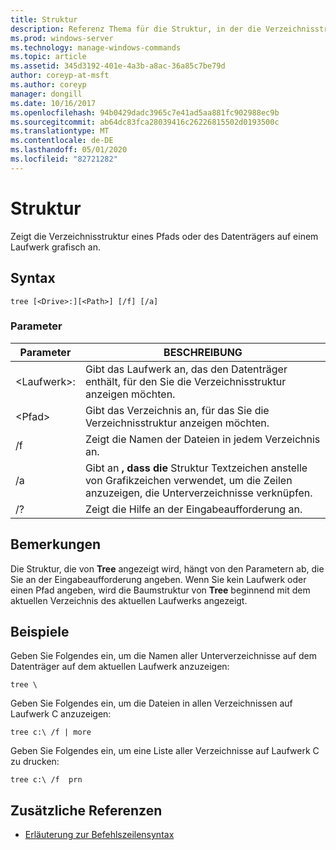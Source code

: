 ```yaml
---
title: Struktur
description: Referenz Thema für die Struktur, in der die Verzeichnisstruktur eines Pfads oder des Datenträgers auf einem Laufwerk grafisch angezeigt wird.
ms.prod: windows-server
ms.technology: manage-windows-commands
ms.topic: article
ms.assetid: 345d3192-401e-4a3b-a8ac-36a85c7be79d
author: coreyp-at-msft
ms.author: coreyp
manager: dongill
ms.date: 10/16/2017
ms.openlocfilehash: 94b0429dadc3965c7e41ad5aa881fc902988ec9b
ms.sourcegitcommit: ab64dc83fca28039416c26226815502d0193500c
ms.translationtype: MT
ms.contentlocale: de-DE
ms.lasthandoff: 05/01/2020
ms.locfileid: "82721282"
---
```

# <a name="tree"></a>Struktur

Zeigt die Verzeichnisstruktur eines Pfads oder des Datenträgers auf einem Laufwerk grafisch an.



## <a name="syntax"></a>Syntax

```
tree [<Drive>:][<Path>] [/f] [/a]
```

### <a name="parameters"></a>Parameter

|Parameter|BESCHREIBUNG|
|---------|-----------|
|\<Laufwerk>:|Gibt das Laufwerk an, das den Datenträger enthält, für den Sie die Verzeichnisstruktur anzeigen möchten.|
|\<Pfad>|Gibt das Verzeichnis an, für das Sie die Verzeichnisstruktur anzeigen möchten.|
|/f|Zeigt die Namen der Dateien in jedem Verzeichnis an.|
|/a|Gibt an **, dass die** Struktur Textzeichen anstelle von Grafikzeichen verwendet, um die Zeilen anzuzeigen, die Unterverzeichnisse verknüpfen.|
|/?|Zeigt die Hilfe an der Eingabeaufforderung an.|

## <a name="remarks"></a>Bemerkungen

Die Struktur, die von **Tree** angezeigt wird, hängt von den Parametern ab, die Sie an der Eingabeaufforderung angeben. Wenn Sie kein Laufwerk oder einen Pfad angeben, wird die Baumstruktur von **Tree** beginnend mit dem aktuellen Verzeichnis des aktuellen Laufwerks angezeigt.

## <a name="examples"></a>Beispiele

Geben Sie Folgendes ein, um die Namen aller Unterverzeichnisse auf dem Datenträger auf dem aktuellen Laufwerk anzuzeigen:
```
tree \
```
Geben Sie Folgendes ein, um die Dateien in allen Verzeichnissen auf Laufwerk C anzuzeigen:
```
tree c:\ /f | more 
```
Geben Sie Folgendes ein, um eine Liste aller Verzeichnisse auf Laufwerk C zu drucken:
```
tree c:\ /f  prn 
```

## <a name="additional-references"></a>Zusätzliche Referenzen

- [Erläuterung zur Befehlszeilensyntax](command-line-syntax-key.md)